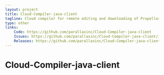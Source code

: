 ```yaml
---
layout: project
title: Cloud-Compiler-java-client
tagline: Cloud compiler for remote editing and downloading of Propeller GCC
type: other
links:
    Code: https://github.com/parallaxinc/Cloud-Compiler-java-client
    Issues: https://github.com/parallaxinc/Cloud-Compiler-java-client/issues
    Releases: https://github.com/parallaxinc/Cloud-Compiler-java-client/releases
---
```

# Cloud-Compiler-java-client

